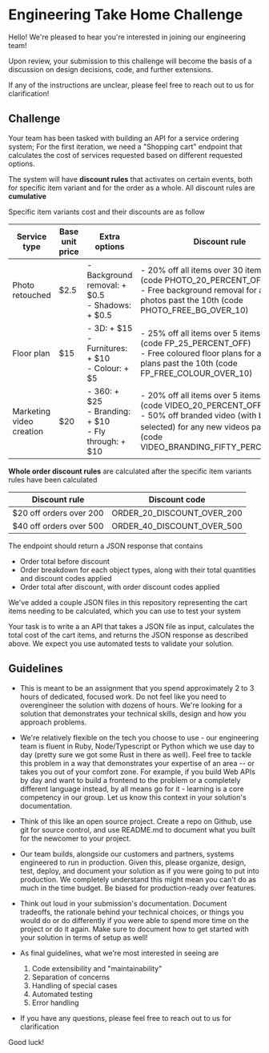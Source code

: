 # Engineering Take Home Challenge

Hello! We're pleased to hear you're interested in joining our engineering team!

Upon review, your submission to this challenge will become the basis of a discussion on design decisions, code, and further extensions.

If any of the instructions are unclear, please feel free to reach out to us for clarification!
## Challenge

Your team has been tasked with building an API for a service ordering system; For the first iteration, we need a "Shopping cart" endpoint that calculates the cost of services requested based on different requested options.

The system will have **discount rules** that activates on certain events, both for specific item variant and for the order as a whole. All discount rules are **cumulative**

Specific item variants cost and their discounts are as follow

| Service type             | Base unit price | Extra options | Discount rule  
| ------------------------ | --------------- | --------------------------------------------------------------------------------- | ---------------------------------------------------------------------------------------------------------------------------------------------------------------------------------------------------- |
| Photo retouched               | \$2.5 | - Background removal: + \$0.5<br />- Shadows: + \$0.5 | - 20% off all items over 30 items ordered (code PHOTO_20_PERCENT_OFF) <br />- Free background removal for any new photos past the 10th (code PHOTO_FREE_BG_OVER_10) |
| Floor plan               | \$15 | - 3D: + \$15<br /> - Furnitures: + \$10<br /> - Colour: + \$5 | - 25% off all items over 5 items ordered (code FP_25_PERCENT_OFF) <br />- Free coloured floor plans for any new plans past the 10th (code FP_FREE_COLOUR_OVER_10) |
| Marketing video creation | \$20 | - 360: + \$25 <br />- Branding: + \$10 <br />- Fly through: + \$10 | - 20% off all items over 5 items ordered (code VIDEO_20_PERCENT_OFF) <br />- 50% off branded video (with branding selected) for any new videos past the 5<sup>th</sup> (code VIDEO_BRANDING_FIFTY_PERCENT_OFF) |

**Whole order discount rules** are calculated after the specific item variants rules have been calculated

| Discount rule            | Discount code                 |
| ------------------------ | ----------------------------- |
| \$20 off orders over 200 | ORDER_20_DISCOUNT_OVER_200 |
| \$40 off orders over 500 | ORDER_40_DISCOUNT_OVER_500 |

The endpoint should return a JSON response that contains

-   Order total before discount
-   Order breakdown for each object types, along with their total quantities and discount codes applied
-   Order total after discount, with order discount codes applied

We've added a couple JSON files in this repository representing the cart items needing to be calculated, which you can use to test your system

Your task is to write a an API that takes a JSON file as input, calculates the total cost of the cart items, and returns the JSON response as described above. We expect you use automated tests to validate your solution.

## Guidelines

-   This is meant to be an assignment that you spend approximately 2 to 3 hours of dedicated, focused work. Do not feel like you need to overengineer the solution with dozens of hours. We're looking for a solution that demonstrates your technical skills, design and how you approach problems.

-   We're relatively flexible on the tech you choose to use - our engineering team is fluent in Ruby, Node/Typescript or Python which we use day to day (pretty sure we got some Rust in there as well). Feel free to tackle this problem in a way that demonstrates your expertise of an area -- or takes you out of your comfort zone. For example, if you build Web APIs by day and want to build a frontend to the problem or a completely different language instead, by all means go for it - learning is a core competency in our group. Let us know this context in your solution's documentation.

-   Think of this like an open source project. Create a repo on Github, use git for source control, and use README.md to document what you built for the newcomer to your project.

-   Our team builds, alongside our customers and partners, systems engineered to run in production. Given this, please organize, design, test, deploy, and document your solution as if you were going to put into production. We completely understand this might mean you can't do as much in the time budget. Be biased for production-ready over features.

-   Think out loud in your submission's documentation. Document tradeoffs, the rationale behind your technical choices, or things you would do or do differently if you were able to spend more time on the project or do it again. Make sure to document how to get started with your solution in terms of setup as well!

-   As final guidelines, what we're most interested in seeing are

    1.  Code extensibility and "maintainability"
    2.  Separation of concerns
    3.  Handling of special cases
    4.  Automated testing
    5.  Error handling

- If you have any questions, please feel free to reach out to us for clarification


Good luck!